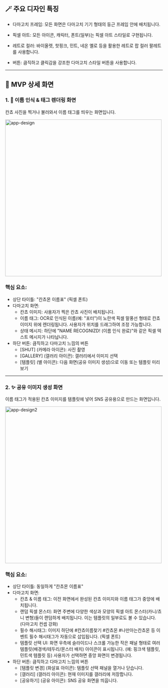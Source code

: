 ## 🪄 주요 디자인 특징

- 다마고치 프레임: 모든 화면은 다마고치 기기 형태의 둥근 프레임 안에 배치됩니다.

- 픽셀 아트: 모든 아이콘, 캐릭터, 폰트(일부)는 픽셀 아트 스타일로 구현됩니다.

- 레트로 컬러: 바이올렛, 핫핑크, 민트, 네온 옐로 등을 활용한 레트로 팝 컬러 팔레트를 사용합니다.

- 버튼: 큼직하고 클릭감을 강조한 다마고치 스타일 버튼을 사용합니다.

---

## 🌚 MVP 상세 화면
### 1. 📸 이름 인식 & 태그 렌더링 화면 

칸쵸 사진을 찍거나 불러와서 이름 태그를 띄우는 화면입니다.   

<img width="500" height="500" alt="app-design" src="https://github.com/user-attachments/assets/3eda8f36-c776-47de-bc5b-aef04cf2b5ef" />

### 핵심 요소:
- 상단 타이틀: "칸쵸몬 이름표" (픽셀 폰트)
- 다마고치 화면:
  - 칸쵸 이미지: 사용자가 찍은 칸쵸 사진이 배치됩니다.
  - 이름 태그: OCR로 인식된 이름(예: "포터")이 노란색 픽셀 말풍선 형태로 칸쵸 이미지 위에 렌더링됩니다. 사용자가 위치를 드래그하여 조정 가능합니다.
  - 상태 메시지: 하단에 "NAME RECOGNIZD! (이름 인식 완료)"와 같은 픽셀 텍스트 메시지가 나타납니다.
- 하단 버튼: 큼직하고 다마고치 느낌의 버튼
  - [SHUT] (카메라 아이콘): 사진 촬영
  - [GALLERY] (갤러리 아이콘): 갤러리에서 이미지 선택
  - [템플릿] (별 아이콘): 다음 화면(공유 이미지 생성)으로 이동 또는 템플릿 미리보기

---
### 2. ✨ 공유 이미지 생성 화면 

이름 태그가 적용된 칸쵸 이미지를 템플릿에 넣어 SNS 공유용으로 만드는 화면입니다. 

<img width="500" height="500" alt="app-design2" src="https://github.com/user-attachments/assets/dd12e809-6dc0-4ca9-87d9-883227bf5107" />

### 핵심 요소:
- 상단 타이틀: 동일하게 "칸쵸몬 이름표"
- 다마고치 화면:
  - 칸쵸 & 이름 태그: 이전 화면에서 완성된 칸쵸 이미지와 이름 태그가 중앙에 배치됩니다.
  - 랜덤 픽셀 몬스터: 화면 주변에 다양한 색상과 모양의 픽셀 아트 몬스터(카니/쵸니 변형)들이 랜덤하게 배치됩니다. 이는 템플릿의 일부로도 볼 수 있습니다. (다마고치 컨셉 강화)
  - 필수 해시태그: 이미지 하단에 #칸쵸이름찾기 #칸쵸몬 #나만아는칸쵸몬 등 이벤트 필수 해시태그가 자동으로 삽입됩니다. (픽셀 폰트)
  - 템플릿 선택 UI: 화면 우측에 슬라이드나 스크롤 가능한 작은 패널 형태로 여러 템플릿(배경색/테두리/몬스터 배치) 아이콘이 표시됩니다. (예: 핑크색 템플릿, 민트색 템플릿 등) 사용자가 선택하면 중앙 화면이 변경됩니다.
- 하단 버튼: 큼직하고 다마고치 느낌의 버튼
  - [템플릿 변경] (화살표 아이콘): 템플릿 선택 패널을 열거나 닫습니다.
  - [갤러리] (갤러리 아이콘): 현재 이미지를 갤러리에 저장합니다.
  - [공유하기] (공유 아이콘): SNS 공유 화면을 띄웁니다.
